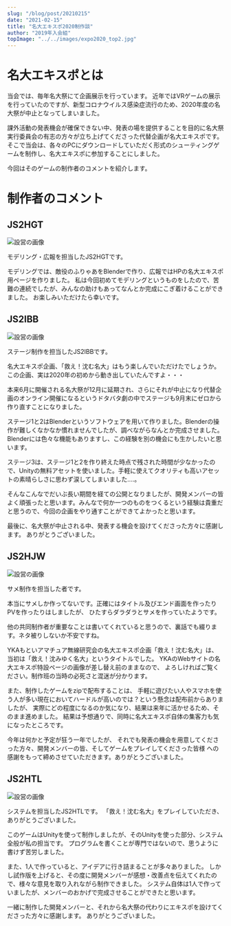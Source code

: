 ```yaml
---
slug: "/blog/post/20210215"
date: "2021-02-15"
title: "名大エキスポ2020制作談"
author: "2019年入会組"
topImage: "../../images/expo2020_top2.jpg"
---
```


# 名大エキスポとは
当会では、毎年名大祭にて企画展示を行っています。
近年ではVRゲームの展示を行っていたのですが、新型コロナウイルス感染症流行のため、2020年度の名大祭が中止となってしまいました。

課外活動の発表機会が確保できない中、発表の場を提供することを目的に名大祭実行委員会の有志の方々が立ち上げてくださった代替企画が名大エキスポです。
そこで当会は、各々のPCにダウンロードしていただく形式のシューティングゲームを制作し、名大エキスポに参加することにしました。

今回はそのゲームの制作者のコメントを紹介します。


#  制作者のコメント

## JS2HGT
![設営の画像](../../images/expo2020_hgt.jpg)


モデリング・広報を担当したJS2HGTです。

モデリングでは、敵役のふりゃあをBlenderで作り、広報ではHPの名大エキスポ用ページを作りました。
私は今回初めてモデリングというものをしたので、苦難の連続でしたが、みんなの助けもあってなんとか完成にこぎ着けることができました。
お楽しみいただけたら幸いです。


## JS2IBB
![設営の画像](../../images/expo2020_ibb.jpg)


ステージ制作を担当したJS2IBBです。

名大エキスポ企画、「救え！沈む名大」はもう楽しんでいただけたでしょうか。この企画、実は2020年の初めから動き出していたんですよ・・・

本来6月に開催される名大祭が12月に延期され、さらにそれが中止になり代替企画のオンライン開催になるというドタバタ劇の中でステージも9月末にゼロから作り直すことになりました。

ステージ1と2はBlenderというソフトウェアを用いて作りました。Blenderの操作が難しくなかなか慣れませんでしたが、調べながらなんとか完成させました。Blenderには色々な機能もありますし、この経験を別の機会にも生かしたいと思います。

ステージ3は、ステージ1と2を作り終えた時点で残された時間が少なかったので、Unityの無料アセットを使いました。手軽に使えてクオリティも高いアセットの素晴らしさに思わず涙してしまいました....。

そんなこんなでだいぶ長い期間を経ての公開となりましたが、開発メンバーの皆よく頑張ったと思います。みんなで何か一つのものをつくるという経験は貴重だと思うので、今回の企画をやり通すことができてよかったと思います。

最後に、名大祭が中止される中、発表する機会を設けてくださった方々に感謝します。
ありがとうございました。


## JS2HJW
![設営の画像](../../images/expo2020_hjw.jpg)


サメ制作を担当した者です。

本当にサメしか作ってないです。正確にはタイトル及びエンド画面を作ったりPVを作ったりはしましたが、
ひたすらダラダラとサメを作っていたようです。

他の共同制作者が重要なことは書いてくれていると思うので、裏話でも綴ります。ネタ被りしないか不安ですね。

YKAもといアマチュア無線研究会の名大エキスポ企画「救え！沈む名大」は、
当初は「救え！沈みゆく名大」というタイトルでした。
YKAのWebサイトの名大エキスポ特設ページの画像が差し替え前のままなので、
よろしければご覧ください。制作班の当時の必死さと混迷が分かります。

また、制作したゲームをzipで配布することは、
手軽に遊びたい人やスマホを使う人が多い現在においてハードルが高いのでは？という懸念は配布前からありましたが、
実際にどの程度になるのか気になり、結果は来年に活かせるため、そのまま進めました。
結果は予想通りで、同時に名大エキスポ自体の集客力も気になったところです。

今年は何かと予定が狂う一年でしたが、
それでも発表の機会を用意してくださった方々、開発メンバーの皆、そしてゲームをプレイしてくださった皆様
への感謝をもって締めさせていただきます。ありがとうございました。


## JS2HTL
![設営の画像](../../images/expo2020_htl.jpg)


システムを担当したJS2HTLです。
「救え！沈む名大」をプレイしていただき、ありがとうございました。

このゲームはUnityを使って制作しましたが、そのUnityを使った部分、システム全般が私の担当です。
プログラムを書くことが専門ではないので、思うように書けず苦労しました。

また、1人で作っていると、アイデアに行き詰まることが多々ありました。
しかし試作版を上げると、その度に開発メンバーが感想・改善点を伝えてくれたので、様々な意見を取り入れながら制作できました。
システム自体は1人で作っていましたが、メンバーのおかげで完成させることができたと思います。

一緒に制作した開発メンバーと、それから名大祭の代わりにエキスポを設けてくださった方々に感謝します。
ありがとうございました。


